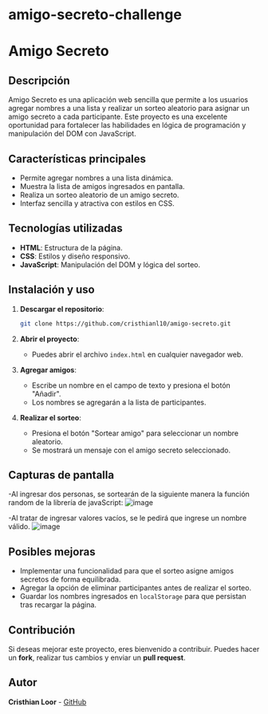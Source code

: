 # amigo-secreto-challenge
# Amigo Secreto

## Descripción
Amigo Secreto es una aplicación web sencilla que permite a los usuarios agregar nombres a una lista y realizar un sorteo aleatorio para asignar un amigo secreto a cada participante. Este proyecto es una excelente oportunidad para fortalecer las habilidades en lógica de programación y manipulación del DOM con JavaScript.

## Características principales
- Permite agregar nombres a una lista dinámica.
- Muestra la lista de amigos ingresados en pantalla.
- Realiza un sorteo aleatorio de un amigo secreto.
- Interfaz sencilla y atractiva con estilos en CSS.

## Tecnologías utilizadas
- **HTML**: Estructura de la página.
- **CSS**: Estilos y diseño responsivo.
- **JavaScript**: Manipulación del DOM y lógica del sorteo.

## Instalación y uso
1. **Descargar el repositorio**:
   ```sh
   git clone https://github.com/cristhianl10/amigo-secreto.git
   ```
2. **Abrir el proyecto**:
   - Puedes abrir el archivo `index.html` en cualquier navegador web.
   
3. **Agregar amigos**:
   - Escribe un nombre en el campo de texto y presiona el botón "Añadir".
   - Los nombres se agregarán a la lista de participantes.
   
4. **Realizar el sorteo**:
   - Presiona el botón "Sortear amigo" para seleccionar un nombre aleatorio.
   - Se mostrará un mensaje con el amigo secreto seleccionado.

## Capturas de pantalla
-Al ingresar dos personas, se sortearán de la siguiente manera la función random de la librería de javaScript:
![image](https://github.com/user-attachments/assets/a7197939-50eb-43e4-8a4f-04b8bc53f239)

-Al tratar de ingresar valores vacíos, se le pedirá que ingrese un nombre válido.
![image](https://github.com/user-attachments/assets/a0007122-807f-4dd8-9e4c-3e4e8acdd13d)

## Posibles mejoras
- Implementar una funcionalidad para que el sorteo asigne amigos secretos de forma equilibrada.
- Agregar la opción de eliminar participantes antes de realizar el sorteo.
- Guardar los nombres ingresados en `localStorage` para que persistan tras recargar la página.

## Contribución
Si deseas mejorar este proyecto, eres bienvenido a contribuir. Puedes hacer un **fork**, realizar tus cambios y enviar un **pull request**.

## Autor
**Cristhian Loor** - [GitHub](https://github.com/cristhianl10)

